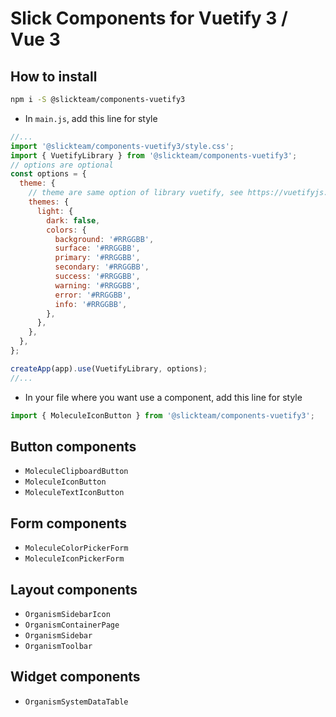 # Slick Components for Vuetify 3 / Vue 3

## How to install

```bash
npm i -S @slickteam/components-vuetify3
```

- In `main.js`, add this line for style

```js
//...
import '@slickteam/components-vuetify3/style.css';
import { VuetifyLibrary } from '@slickteam/components-vuetify3';
// options are optional
const options = {
  theme: {
    // theme are same option of library vuetify, see https://vuetifyjs.com/en/features/theme/#javascript for more informations
    themes: {
      light: {
        dark: false,
        colors: {
          background: '#RRGGBB',
          surface: '#RRGGBB',
          primary: '#RRGGBB',
          secondary: '#RRGGBB',
          success: '#RRGGBB',
          warning: '#RRGGBB',
          error: '#RRGGBB',
          info: '#RRGGBB',
        },
      },
    },
  },
};

createApp(app).use(VuetifyLibrary, options);
//...
```

- In your file where you want use a component, add this line for style

```js
import { MoleculeIconButton } from '@slickteam/components-vuetify3';
```

## Button components

- `MoleculeClipboardButton`
- `MoleculeIconButton`
- `MoleculeTextIconButton`

## Form components

- `MoleculeColorPickerForm`
- `MoleculeIconPickerForm`

## Layout components

- `OrganismSidebarIcon`
- `OrganismContainerPage`
- `OrganismSidebar`
- `OrganismToolbar`

## Widget components

- `OrganismSystemDataTable`
